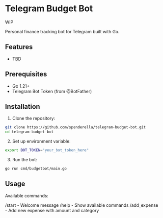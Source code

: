 # Telegram Budget Bot

WIP

Personal finance tracking bot for Telegram built with Go. 

## Features

- TBD

## Prerequisites

- Go 1.21+
- Telegram Bot Token (from @BotFather)

## Installation

1. Clone the repository:
```bash
git clone https://github.com/spenderella/telegram-budget-bot.git
cd telegram-budget-bot 
```
2. Set up environment variable:
```bash
export BOT_TOKEN="your_bot_token_here"
```

3. Run the bot:
```bash
go run cmd/budgetbot/main.go
```

## Usage

Available commands:

/start - Welcome message
/help - Show available commands
/add_expense <amount> <category> - Add new expense with amount and category



